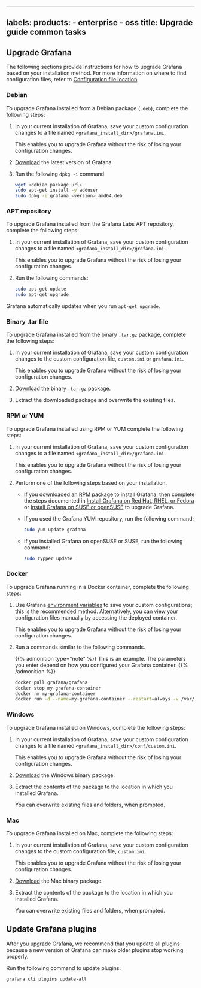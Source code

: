 -----

## labels: products: - enterprise - oss title: Upgrade guide common tasks

## Upgrade Grafana

The following sections provide instructions for how to upgrade Grafana based on your installation method. For more information on where to find configuration files, refer to [Configuration file location](https://grafana.com/docs/grafana/\<GRAFANA_VERSION\>/setup-grafana/configure-grafana/#configuration-file-location).

### Debian

To upgrade Grafana installed from a Debian package (`.deb`), complete the following steps:

1. In your current installation of Grafana, save your custom configuration changes to a file named `<grafana_install_dir>/grafana.ini`.
   
   This enables you to upgrade Grafana without the risk of losing your configuration changes.

2. [Download](https://grafana.com/grafana/download?platform=linux) the latest version of Grafana.

3. Run the following `dpkg -i` command.
   
   ``` bash
   wget <debian package url>
   sudo apt-get install -y adduser
   sudo dpkg -i grafana_<version>_amd64.deb
   ```

### APT repository

To upgrade Grafana installed from the Grafana Labs APT repository, complete the following steps:

1. In your current installation of Grafana, save your custom configuration changes to a file named `<grafana_install_dir>/grafana.ini`.
   
   This enables you to upgrade Grafana without the risk of losing your configuration changes.

2. Run the following commands:
   
   ``` bash
   sudo apt-get update
   sudo apt-get upgrade
   ```

Grafana automatically updates when you run `apt-get upgrade`.

### Binary .tar file

To upgrade Grafana installed from the binary `.tar.gz` package, complete the following steps:

1. In your current installation of Grafana, save your custom configuration changes to the custom configuration file, `custom.ini` or `grafana.ini`.
   
   This enables you to upgrade Grafana without the risk of losing your configuration changes.

2. [Download](https://grafana.com/grafana/download) the binary `.tar.gz` package.

3. Extract the downloaded package and overwrite the existing files.

### RPM or YUM

To upgrade Grafana installed using RPM or YUM complete the following steps:

1. In your current installation of Grafana, save your custom configuration changes to a file named `<grafana_install_dir>/grafana.ini`.
   
   This enables you to upgrade Grafana without the risk of losing your configuration changes.

2. Perform one of the following steps based on your installation.
   
   - If you [downloaded an RPM package](https://grafana.com/grafana/download) to install Grafana, then complete the steps documented in [Install Grafana on Red Hat, RHEL, or Fedora](https://grafana.com/docs/grafana/\<GRAFANA_VERSION\>/setup-grafana/installation/redhat-rhel-fedora/) or [Install Grafana on SUSE or openSUSE](https://grafana.com/docs/grafana/\<GRAFANA_VERSION\>//setup-grafana/installation/suse-opensuse/) to upgrade Grafana.
   
   - If you used the Grafana YUM repository, run the following command:
     
     ``` bash
     sudo yum update grafana
     ```
   
   - If you installed Grafana on openSUSE or SUSE, run the following command:
     
     ``` bash
     sudo zypper update
     ```

### Docker

To upgrade Grafana running in a Docker container, complete the following steps:

1. Use Grafana [environment variables](https://grafana.com/docs/grafana/\<GRAFANA_VERSION\>/setup-grafana/configure-grafana/#override-configuration-with-environment-variables) to save your custom configurations; this is the recommended method. Alternatively, you can view your configuration files manually by accessing the deployed container.
   
   This enables you to upgrade Grafana without the risk of losing your configuration changes.

2. Run a commands similar to the following commands.
   
   {{% admonition type="note" %}}
   This is an example. The parameters you enter depend on how you configured your Grafana container.
   {{% /admonition %}}
   
   ``` bash
   docker pull grafana/grafana
   docker stop my-grafana-container
   docker rm my-grafana-container
   docker run -d --name=my-grafana-container --restart=always -v /var/lib/grafana:/var/lib/grafana grafana/grafana
   ```

### Windows

To upgrade Grafana installed on Windows, complete the following steps:

1. In your current installation of Grafana, save your custom configuration changes to a file named `<grafana_install_dir>/conf/custom.ini`.
   
   This enables you to upgrade Grafana without the risk of losing your configuration changes.

2. [Download](https://grafana.com/grafana/download) the Windows binary package.

3. Extract the contents of the package to the location in which you installed Grafana.
   
   You can overwrite existing files and folders, when prompted.

### Mac

To upgrade Grafana installed on Mac, complete the following steps:

1. In your current installation of Grafana, save your custom configuration changes to the custom configuration file, `custom.ini`.
   
   This enables you to upgrade Grafana without the risk of losing your configuration changes.

2. [Download](https://grafana.com/grafana/download) the Mac binary package.

3. Extract the contents of the package to the location in which you installed Grafana.
   
   You can overwrite existing files and folders, when prompted.

## Update Grafana plugins

After you upgrade Grafana, we recommend that you update all plugins because a new version of Grafana
can make older plugins stop working properly.

Run the following command to update plugins:

``` bash
grafana cli plugins update-all
```
